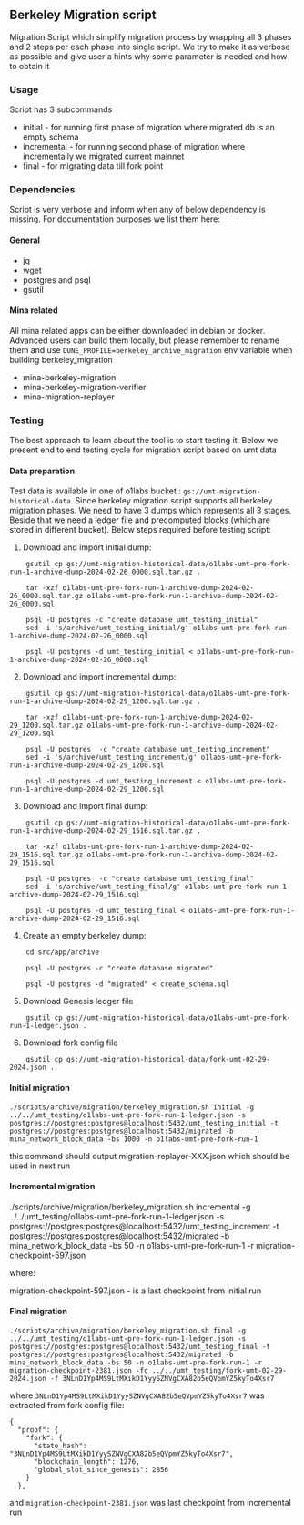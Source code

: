 ## Berkeley Migration script

Migration Script which simplify migration process by wrapping all 3 phases and 2 steps per each phase into single script. We try to make it as verbose as possible and give user a hints why some parameter is needed and how to obtain it

### Usage

Script has 3 subcommands

- initial - for running first phase of migration where migrated db is an empty schema
- incremental - for running second phase of migration where incrementally we migrated current mainnet
- final - for migrating data till fork point

### Dependencies 

Script is very verbose and inform when any of below dependency is missing. For documentation purposes we list them here:

#### General

- jq 
- wget
- postgres and psql
- gsutil

#### Mina related 

All mina related apps can be either downloaded in debian or docker. Advanced users can build them locally, but please remember to rename them and use `DUNE_PROFILE=berkeley_archive_migration` env variable when building berkeley_migration

- mina-berkeley-migration
- mina-berkeley-migration-verifier
- mina-migration-replayer


### Testing 

The best approach to learn about the tool is to start testing it. Below we present end to end testing cycle for migration script based on umt data

#### Data preparation

Test data is available in one of o1labs bucket : `gs://umt-migration-historical-data`.
Since berkeley migration script supports all berkeley migration phases. We need to have 3 dumps which represents all 3 stages. Beside that we need a ledger file and precomputed blocks (which are stored in different bucket). Below steps required before testing script:

1. Download and import initial dump:
```
    gsutil cp gs://umt-migration-historical-data/o1labs-umt-pre-fork-run-1-archive-dump-2024-02-26_0000.sql.tar.gz .

    tar -xzf o1labs-umt-pre-fork-run-1-archive-dump-2024-02-26_0000.sql.tar.gz o1labs-umt-pre-fork-run-1-archive-dump-2024-02-26_0000.sql

    psql -U postgres -c "create database umt_testing_initial"
    sed -i 's/archive/umt_testing_initial/g' o1labs-umt-pre-fork-run-1-archive-dump-2024-02-26_0000.sql

    psql -U postgres -d umt_testing_initial < o1labs-umt-pre-fork-run-1-archive-dump-2024-02-26_0000.sql
```


2. Download and import incremental dump:
```
    gsutil cp gs://umt-migration-historical-data/o1labs-umt-pre-fork-run-1-archive-dump-2024-02-29_1200.sql.tar.gz .

    tar -xzf o1labs-umt-pre-fork-run-1-archive-dump-2024-02-29_1200.sql.tar.gz o1labs-umt-pre-fork-run-1-archive-dump-2024-02-29_1200.sql

    psql -U postgres  -c "create database umt_testing_increment"
    sed -i 's/archive/umt_testing_increment/g' o1labs-umt-pre-fork-run-1-archive-dump-2024-02-29_1200.sql

    psql -U postgres -d umt_testing_increment < o1labs-umt-pre-fork-run-1-archive-dump-2024-02-29_1200.sql
```


3. Download and import final dump:
```
    gsutil cp gs://umt-migration-historical-data/o1labs-umt-pre-fork-run-1-archive-dump-2024-02-29_1516.sql.tar.gz .

    tar -xzf o1labs-umt-pre-fork-run-1-archive-dump-2024-02-29_1516.sql.tar.gz o1labs-umt-pre-fork-run-1-archive-dump-2024-02-29_1516.sql

    psql -U postgres  -c "create database umt_testing_final"
    sed -i 's/archive/umt_testing_final/g' o1labs-umt-pre-fork-run-1-archive-dump-2024-02-29_1516.sql

    psql -U postgres -d umt_testing_final < o1labs-umt-pre-fork-run-1-archive-dump-2024-02-29_1516.sql
```


4. Create an empty berkeley dump:
```
    cd src/app/archive

    psql -U postgres -c "create database migrated"

    psql -U postgres -d "migrated" < create_schema.sql

```

5. Download Genesis ledger file
```
    gsutil cp gs://umt-migration-historical-data/o1labs-umt-pre-fork-run-1-ledger.json .
```

6. Download fork config file
```
    gsutil cp gs://umt-migration-historical-data/fork-umt-02-29-2024.json .
```

#### Initial migration

```
./scripts/archive/migration/berkeley_migration.sh initial -g  ../../umt_testing/o1labs-umt-pre-fork-run-1-ledger.json -s postgres://postgres:postgres@localhost:5432/umt_testing_initial -t postgres://postgres:postgres@localhost:5432/migrated -b mina_network_block_data -bs 1000 -n o1labs-umt-pre-fork-run-1
```

this command should output migration-replayer-XXX.json which should be used in next run

#### Incremental migration

./scripts/archive/migration/berkeley_migration.sh incremental -g  ../../umt_testing/o1labs-umt-pre-fork-run-1-ledger.json -s postgres://postgres:postgres@localhost:5432/umt_testing_increment -t postgres://postgres:postgres@localhost:5432/migrated -b mina_network_block_data -bs 50 -n o1labs-umt-pre-fork-run-1 -r migration-checkpoint-597.json 

where:

migration-checkpoint-597.json - is a last checkpoint from initial run

#### Final migration

```
./scripts/archive/migration/berkeley_migration.sh final -g  ../../umt_testing/o1labs-umt-pre-fork-run-1-ledger.json -s postgres://postgres:postgres@localhost:5432/umt_testing_final -t postgres://postgres:postgres@localhost:5432/migrated -b mina_network_block_data -bs 50 -n o1labs-umt-pre-fork-run-1 -r migration-checkpoint-2381.json -fc ../../umt_testing/fork-umt-02-29-2024.json -f 3NLnD1Yp4MS9LtMXikD1YyySZNVgCXA82b5eQVpmYZ5kyTo4Xsr7
```

where `3NLnD1Yp4MS9LtMXikD1YyySZNVgCXA82b5eQVpmYZ5kyTo4Xsr7` was extracted from fork config file:

```
{
  "proof": {
    "fork": {
      "state_hash": "3NLnD1Yp4MS9LtMXikD1YyySZNVgCXA82b5eQVpmYZ5kyTo4Xsr7",
      "blockchain_length": 1276,
      "global_slot_since_genesis": 2856
    }
  },
```
and `migration-checkpoint-2381.json` was last checkpoint from incremental run
